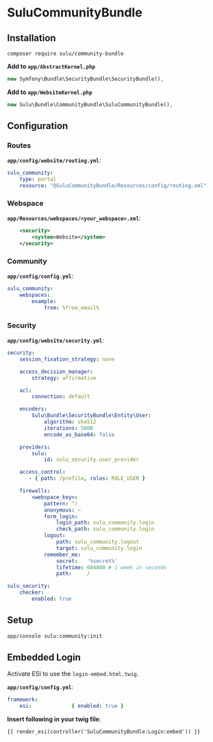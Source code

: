 # SuluCommunityBundle

## Installation

```
composer require sulu/community-bundle
```

**Add to `app/AbstractKernel.php`**

```php
new Symfony\Bundle\SecurityBundle\SecurityBundle(),
```

**Add to `app/WebsiteKernel.php`**

```php
new Sulu\Bundle\CommunityBundle\SuluCommunityBundle(),
```

## Configuration

### Routes

**`app/config/website/routing.yml`**:

```yml
sulu_community:
    type: portal
    resource: "@SuluCommunityBundle/Resources/config/routing.xml"
```

### Webspace

**`app/Resources/webspaces/<your_webspace>.xml`**:

```xml
    <security>
        <system>Website</system>
    </security>
```

### Community

**`app/config/config.yml`**:

```yml
sulu_community:
    webspaces:
        example:
            from: %from_email%
```

### Security

**`app/config/website/security.yml`**:

```yml
security:
    session_fixation_strategy: none

    access_decision_manager:
        strategy: affirmative

    acl:
        connection: default

    encoders:
        Sulu\Bundle\SecurityBundle\Entity\User:
            algorithm: sha512
            iterations: 5000
            encode_as_base64: false

    providers:
        sulu:
            id: sulu_security.user_provider

    access_control:
       - { path: /profile, roles: ROLE_USER }

    firewalls:
        <webspace_key>:
            pattern: ^/
            anonymous: ~
            form_login:
                login_path: sulu_community.login
                check_path: sulu_community.login
            logout:
                path: sulu_community.logout
                target: sulu_community.login
            remember_me:
                secret:   '%secret%'
                lifetime: 604800 # 1 week in seconds
                path:     /

sulu_security:
    checker:
        enabled: true
```

## Setup

```bash
app/console sulu:community:init
```

## Embedded Login

Activate ESI to use the `login-embed.html.twig`.

**`app/config/config.yml`**:

```yml
framework:
    esi:             { enabled: true }
```

**Insert following in your twig file**:

```twig
{{ render_esi(controller('SuluCommunityBundle:Login:embed')) }}
```

